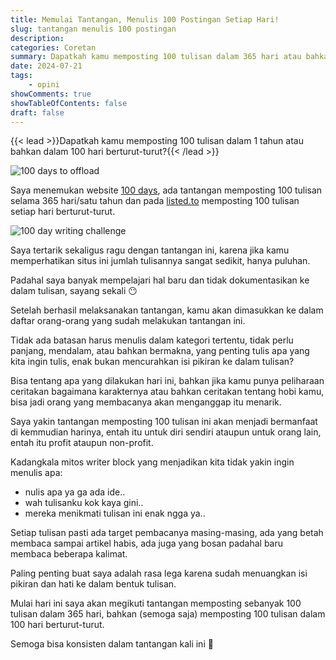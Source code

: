```yaml
---
title: Memulai Tantangan, Menulis 100 Postingan Setiap Hari!
slug: tantangan menulis 100 postingan
description: 
categories: Coretan
summary: Dapatkah kamu memposting 100 tulisan dalam 365 hari atau bahkan dalam 100 hari berturut-turut? Sepertinya ini hal yang perlu untuk kamu coba, melawan mitos mental writers block.
date: 2024-07-21
tags: 
    - opini
showComments: true
showTableOfContents: false
draft: false
---
```


{{< lead >}}Dapatkah kamu memposting 100 tulisan dalam 1 tahun atau bahkan dalam 100 hari berturut-turut?{{< /lead >}}

![100 days to offload](/img/challenge-writing/100days.png)

Saya menemukan website [100 days](100daystooffload.com), ada tantangan memposting 100 tulisan selama 365 hari/satu tahun dan pada [listed.to](https://listed.to/@Listed/5202/100-day-writing-challenge) memposting 100 tulisan setiap hari berturut-turut. 

![100 day writing challenge](/img/challenge-writing/listed.png)

Saya tertarik sekaligus ragu dengan tantangan ini, karena jika kamu memperhatikan situs ini jumlah tulisannya sangat sedikit, hanya puluhan.

Padahal saya banyak mempelajari hal baru dan tidak dokumentasikan ke dalam tulisan, sayang sekali 😶

Setelah berhasil melaksanakan tantangan, kamu akan dimasukkan ke dalam daftar orang-orang yang sudah melakukan tantangan ini.

Tidak ada batasan harus menulis dalam kategori tertentu, tidak perlu panjang, mendalam, atau bahkan bermakna, yang penting tulis apa yang kita ingin tulis, enak bukan mencurahkan isi pikiran ke dalam tulisan?

Bisa tentang apa yang dilakukan hari ini, bahkan jika kamu punya peliharaan ceritakan bagaimana karakternya atau bahkan ceritakan tentang hobi kamu, bisa jadi orang yang membacanya akan menganggap itu menarik.

Saya yakin tantangan memposting 100 tulisan ini akan menjadi bermanfaat di kemmudian harinya, entah itu untuk diri sendiri ataupun untuk orang lain, entah itu profit ataupun non-profit.

Kadangkala mitos writer block yang menjadikan kita tidak yakin ingin menulis apa:
* nulis apa ya ga ada ide..
* wah tulisanku kok kaya gini..
* mereka menikmati tulisan ini enak ngga ya..

Setiap tulisan pasti ada target pembacanya masing-masing, ada yang betah membaca sampai artikel habis, ada juga yang bosan padahal baru membaca beberapa kalimat.

Paling penting buat saya adalah rasa lega karena sudah menuangkan isi pikiran dan hati ke dalam bentuk tulisan. 

Mulai hari ini saya akan megikuti tantangan memposting sebanyak 100 tulisan dalam 365 hari, bahkan (semoga saja) memposting 100 tulisan dalam 100 hari berturut-turut.

Semoga bisa konsisten dalam tantangan kali ini 🙂
